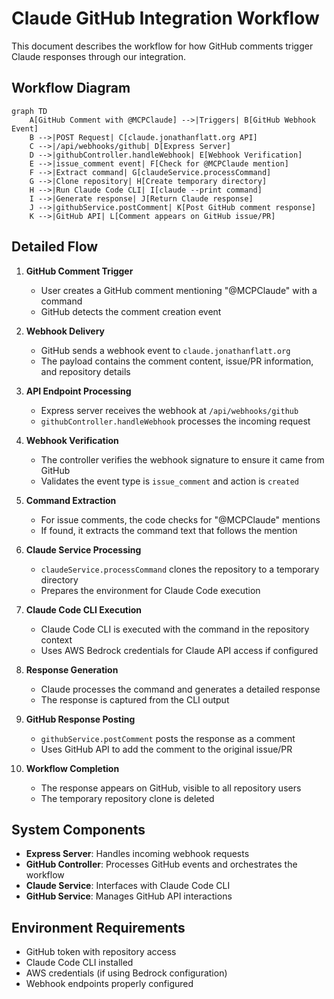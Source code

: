 # Claude GitHub Integration Workflow

This document describes the workflow for how GitHub comments trigger Claude responses through our integration.

## Workflow Diagram

```mermaid
graph TD
    A[GitHub Comment with @MCPClaude] -->|Triggers| B[GitHub Webhook Event]
    B -->|POST Request| C[claude.jonathanflatt.org API]
    C -->|/api/webhooks/github| D[Express Server]
    D -->|githubController.handleWebhook| E[Webhook Verification]
    E -->|issue_comment event| F[Check for @MCPClaude mention]
    F -->|Extract command| G[claudeService.processCommand]
    G -->|Clone repository| H[Create temporary directory]
    H -->|Run Claude Code CLI| I[claude --print command]
    I -->|Generate response| J[Return Claude response]
    J -->|githubService.postComment| K[Post GitHub comment response]
    K -->|GitHub API| L[Comment appears on GitHub issue/PR]
```

## Detailed Flow

1. **GitHub Comment Trigger**
   - User creates a GitHub comment mentioning "@MCPClaude" with a command
   - GitHub detects the comment creation event

2. **Webhook Delivery**
   - GitHub sends a webhook event to `claude.jonathanflatt.org`
   - The payload contains the comment content, issue/PR information, and repository details

3. **API Endpoint Processing**
   - Express server receives the webhook at `/api/webhooks/github`
   - `githubController.handleWebhook` processes the incoming request

4. **Webhook Verification**
   - The controller verifies the webhook signature to ensure it came from GitHub
   - Validates the event type is `issue_comment` and action is `created`

5. **Command Extraction**
   - For issue comments, the code checks for "@MCPClaude" mentions
   - If found, it extracts the command text that follows the mention

6. **Claude Service Processing**
   - `claudeService.processCommand` clones the repository to a temporary directory
   - Prepares the environment for Claude Code execution

7. **Claude Code CLI Execution**
   - Claude Code CLI is executed with the command in the repository context
   - Uses AWS Bedrock credentials for Claude API access if configured

8. **Response Generation**
   - Claude processes the command and generates a detailed response
   - The response is captured from the CLI output

9. **GitHub Response Posting**
   - `githubService.postComment` posts the response as a comment
   - Uses GitHub API to add the comment to the original issue/PR

10. **Workflow Completion**
    - The response appears on GitHub, visible to all repository users
    - The temporary repository clone is deleted

## System Components

- **Express Server**: Handles incoming webhook requests
- **GitHub Controller**: Processes GitHub events and orchestrates the workflow
- **Claude Service**: Interfaces with Claude Code CLI
- **GitHub Service**: Manages GitHub API interactions

## Environment Requirements

- GitHub token with repository access
- Claude Code CLI installed
- AWS credentials (if using Bedrock configuration)
- Webhook endpoints properly configured